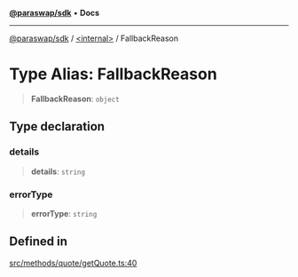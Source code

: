[**@paraswap/sdk**](../../README.md) • **Docs**

***

[@paraswap/sdk](../../globals.md) / [\<internal\>](../README.md) / FallbackReason

# Type Alias: FallbackReason

> **FallbackReason**: `object`

## Type declaration

### details

> **details**: `string`

### errorType

> **errorType**: `string`

## Defined in

[src/methods/quote/getQuote.ts:40](https://github.com/paraswap/paraswap-sdk/blob/master/src/methods/quote/getQuote.ts#L40)

